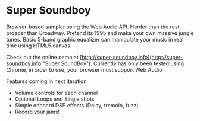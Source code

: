 Super Soundboy
=========================
Browser-based sampler using the Web Audio API. Harder than the rest, broader than Broadway. Pretend its 1995 and make your own massive jungle tunes.
Basic 5-band graphic equalizer can manipulate your music in real time using HTML5 canvas.

Check out the online demo at [http://super-soundboy.info](http://super-soundboy.info "Super SoundBoy"). 
Currently has only been tested using Chrome, in order to use, your browser must support Web Audio.

Features coming in next iteration
- Volume controls for each channel
- Optional Loops and Single shots
- Simple onboard DSP effects (Delay, tremolo, fuzz)
- Record your jams!
